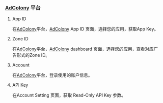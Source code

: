 ###     [AdColony](https://clients.adcolony.com/apps) 平台
1.  App ID
     
     在[AdColony](https://clients.adcolony.com/apps)平台，[AdColony](https://clients.adcolony.com/apps) App ID 页面，选择您的应用，获取App Key。

2.  Zone ID

     在[AdColony](https://clients.adcolony.com/apps)平台，[AdColony](https://clients.adcolony.com/apps) dashboard 页面，选择您的应用，查看对应广告形式的Zone ID。

3. Account 

    在[AdColony](https://clients.adcolony.com/apps)平台，登录使用的账户信息。

4. API Key
 
    在Account Setting 页面，获取 Read-Only  API Key 参数。
